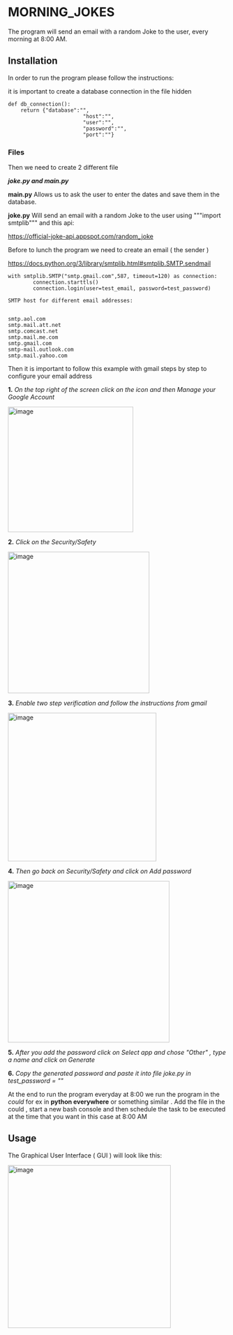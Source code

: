 # MORNING_JOKES

The program will send an email with a random Joke to the user, every morning at 8:00 AM.



## Installation

In order to run the program please follow the instructions:

it is important to create a database connection in the file hidden 

```
def db_connection():
    return {"database":"",
                        "host":"",
                        "user":"",
                        "password":"",
                        "port":""}

```

### Files

Then we need to create 2 different file 

**_joke.py and main.py_**

**main.py** Allows us to ask the user to enter the dates and save them in the database.

**joke.py** Will send an email with a random Joke to the user using """import smtplib""" and this api:

https://official-joke-api.appspot.com/random_joke

Before to lunch the program we need to create an email ( the sender )

https://docs.python.org/3/library/smtplib.html#smtplib.SMTP.sendmail

``` 
with smtplib.SMTP("smtp.gmail.com",587, timeout=120) as connection:
        connection.starttls()
        connection.login(user=test_email, password=test_password)

SMTP host for different email addresses:


smtp.aol.com
smtp.mail.att.net
smtp.comcast.net
smtp.mail.me.com
smtp.gmail.com
smtp-mail.outlook.com
smtp.mail.yahoo.com    

```
Then it is important to follow this example with gmail steps by step to configure your email address


**1.** _On the top right of the screen click on the icon and then Manage your Google Account_

<img width="287" alt="image" src="https://user-images.githubusercontent.com/110894389/220471922-99ea43d0-2599-4683-bd78-dd34bdd764c8.png">



**2.** _Click on the Security/Safety_

<img width="324" alt="image" src="https://user-images.githubusercontent.com/110894389/220472134-20f8508d-15d4-443f-a765-c7183b8a1252.png">


**3.** _Enable two step verification and follow the instructions from gmail_

<img width="340" alt="image" src="https://user-images.githubusercontent.com/110894389/220472533-b788ed6e-f74d-49a3-9a31-42922e03e765.png">



**4.** _Then go back on Security/Safety and click on Add password_

<img width="370" alt="image" src="https://user-images.githubusercontent.com/110894389/220472859-735c8fe5-a7b2-4ed1-8d59-bfab94f712e0.png">


**5.** _After you add the password click on Select app and chose "Other" , type a name and click on Generate_


**6.** _Copy the generated password and paste it into file joke.py in  test_password = ""_




At the end to run the program everyday at 8:00 we run the program in the _could_ for ex in **python everywhere** or something similar . 
Add the file in the could , start a new bash console and then schedule the task to be executed at the time that you want in this case at 8:00 AM



## Usage

The Graphical User Interface  ( GUI ) will look like this:


<img width="373" alt="image" src="https://user-images.githubusercontent.com/110894389/220474249-997b0c1e-7dd1-407b-95b2-4c518786213f.png">





